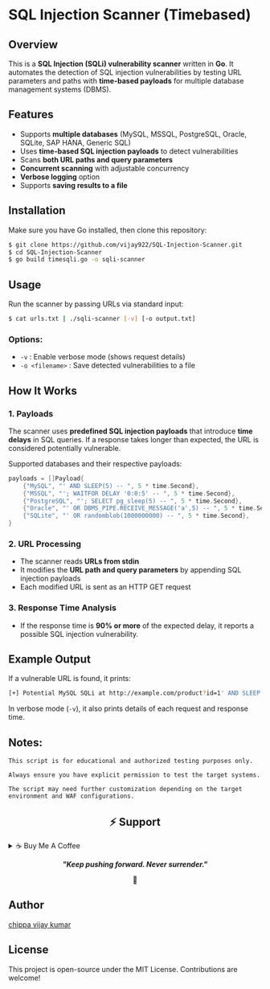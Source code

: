 # SQL Injection Scanner (Timebased)

## Overview
This is a **SQL Injection (SQLi) vulnerability scanner** written in **Go**. It automates the detection of SQL injection vulnerabilities by testing URL parameters and paths with **time-based payloads** for multiple database management systems (DBMS).

## Features
- Supports **multiple databases** (MySQL, MSSQL, PostgreSQL, Oracle, SQLite, SAP HANA, Generic SQL)
- Uses **time-based SQL injection payloads** to detect vulnerabilities
- Scans **both URL paths and query parameters**
- **Concurrent scanning** with adjustable concurrency
- **Verbose logging** option
- Supports **saving results to a file**

## Installation
Make sure you have Go installed, then clone this repository:

```sh
$ git clone https://github.com/vijay922/SQL-Injection-Scanner.git
$ cd SQL-Injection-Scanner
$ go build timesqli.go -o sqli-scanner
```

## Usage
Run the scanner by passing URLs via standard input:

```sh
$ cat urls.txt | ./sqli-scanner [-v] [-o output.txt]
```

### Options:
- `-v` : Enable verbose mode (shows request details)
- `-o <filename>` : Save detected vulnerabilities to a file

## How It Works
### 1. Payloads
The scanner uses **predefined SQL injection payloads** that introduce **time delays** in SQL queries. If a response takes longer than expected, the URL is considered potentially vulnerable.

Supported databases and their respective payloads:
```go
payloads = []Payload{
    {"MySQL", "' AND SLEEP(5) -- ", 5 * time.Second},
    {"MSSQL", "'; WAITFOR DELAY '0:0:5' -- ", 5 * time.Second},
    {"PostgreSQL", "'; SELECT pg_sleep(5) -- ", 5 * time.Second},
    {"Oracle", "' OR DBMS_PIPE.RECEIVE_MESSAGE('a',5) -- ", 5 * time.Second},
    {"SQLite", "' OR randomblob(1000000000) -- ", 5 * time.Second},
}
```

### 2. URL Processing
- The scanner reads **URLs from stdin**
- It modifies the **URL path and query parameters** by appending SQL injection payloads
- Each modified URL is sent as an HTTP GET request

### 3. Response Time Analysis
- If the response time is **90% or more** of the expected delay, it reports a possible SQL injection vulnerability.

## Example Output
If a vulnerable URL is found, it prints:
```sh
[+] Potential MySQL SQLi at http://example.com/product?id=1' AND SLEEP(5) --  (response time: 5.02s)
```

In verbose mode (`-v`), it also prints details of each request and response time.

## Notes:
```
This script is for educational and authorized testing purposes only.

Always ensure you have explicit permission to test the target systems.

The script may need further customization depending on the target environment and WAF configurations.
```
<h2 id="donate" align="center">⚡️ Support</h2>

<details>
<summary>☕ Buy Me A Coffee</summary>

<p align="center">
  <a href="https://buymeacoffee.com/vijay922">
    <img src="https://img.shields.io/badge/Buy%20Me%20a%20Coffee-ffdd00?style=for-the-badge&logo=buy-me-a-coffee&logoColor=black"/>
  </a>
</p>

</details>

<p align="center">
  <b><i>"Keep pushing forward. Never surrender."</i></b>
</p>

<p align="center">🌱</p>

## Author
[chippa vijay kumar](https://github.com/vijay922)

## License
This project is open-source under the MIT License. Contributions are welcome!


